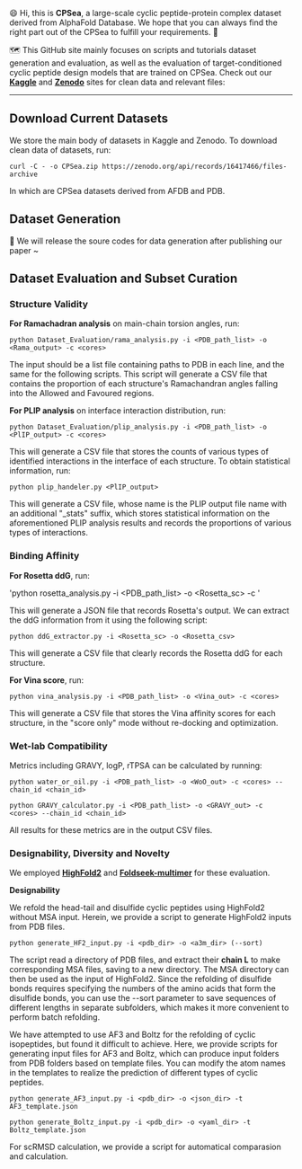 😄 Hi, this is **CPSea**, a large-scale cyclic peptide-protein complex dataset derived from AlphaFold Database. We hope that you can always find the right part out of the CPSea to fulfill your requirements. 🌊

🗺️ This GitHub site mainly focuses on scripts and tutorials dataset generation and evaluation, as well as the evaluation of target-conditioned cyclic peptide design models that are trained on CPSea. Check out our [**Kaggle**](https://www.kaggle.com/datasets/ziyiyang180104/cpsea) and [**Zenodo**](https://zenodo.org/records/16417466) sites for clean data and relevant files:

---

## Download Current Datasets

We store the main body of datasets in Kaggle and Zenodo. To download clean data of datasets, run:

`curl -C - -o CPSea.zip https://zenodo.org/api/records/16417466/files-archive`

In which are CPSea datasets derived from AFDB and PDB.


## Dataset Generation

🚧 We will release the soure codes for data generation after publishing our paper ~

## Dataset Evaluation and Subset Curation 

### Structure Validity

**For Ramachadran analysis** on main-chain torsion angles, run: 

`python Dataset_Evaluation/rama_analysis.py -i <PDB_path_list> -o <Rama_output> -c <cores>`

The input should be a list file containing paths to PDB in each line, and the same for the following scripts. This script will generate a CSV file that contains the proportion of each structure's Ramachandran angles falling into the Allowed and Favoured regions.

**For PLIP analysis** on interface interaction distribution, run:

`python Dataset_Evaluation/plip_analysis.py -i <PDB_path_list> -o <PlIP_output> -c <cores>`

This will generate a CSV file that stores the counts of various types of identified interactions in the interface of each structure. To obtain statistical information, run:

`python plip_handeler.py <PlIP_output>`

This will generate a CSV file, whose name is the PLIP output file name with an additional "_stats" suffix, which stores statistical information on the aforementioned PLIP analysis results and records the proportions of various types of interactions.

### Binding Affinity

**For Rosetta ddG**, run:

'python rosetta_analysis.py -i <PDB_path_list> -o <Rosetta_sc> -c <cores>'

This will generate a JSON file that records Rosetta's output. We can extract the ddG information from it using the following script:

`python ddG_extractor.py -i <Rosetta_sc> -o <Rosetta_csv>`

This will generate a CSV file that clearly records the Rosetta ddG for each structure.

**For Vina score**, run:

`python vina_analysis.py -i <PDB_path_list> -o <Vina_out> -c <cores>`

This will generate a CSV file that stores the Vina affinity scores for each structure, in the "score only" mode without re-docking and optimization.

### Wet-lab Compatibility

Metrics including GRAVY, logP, rTPSA can be calculated by running:

`python water_or_oil.py -i <PDB_path_list> -o <WoO_out> -c <cores> --chain_id <chain_id>`

`python GRAVY_calculator.py -i <PDB_path_list> -o <GRAVY_out> -c <cores> --chain_id <chain_id>`

All results for these metrics are in the output CSV files.

### Designability, Diversity and Novelty

We employed [**HighFold2**](https://github.com/hongliangduan/HighFold2) and [**Foldseek-multimer**](https://github.com/steineggerlab/foldseek) for these evaluation. 

**Designability**

We refold the head-tail and disulfide cyclic peptides using HighFold2 without MSA input. Herein, we provide a script to generate HighFold2 inputs from PDB files.

`python generate_HF2_input.py -i <pdb_dir> -o <a3m_dir> (--sort)`

The script read a directory of PDB files, and extract their **chain L** to make corresponding MSA files, saving to a new directory. The MSA directory can then be used as the input of HighFold2. Since the refolding of disulfide bonds requires specifying the numbers of the amino acids that form the disulfide bonds, you can use the --sort parameter to save sequences of different lengths in separate subfolders, which makes it more convenient to perform batch refolding.

We have attempted to use AF3 and Boltz for the refolding of cyclic isopeptides, but found it difficult to achieve. Here, we provide scripts for generating input files for AF3 and Boltz, which can produce input folders from PDB folders based on template files. You can modify the atom names in the templates to realize the prediction of different types of cyclic peptides.

`python generate_AF3_input.py -i <pdb_dir> -o <json_dir> -t AF3_template.json`

`python generate_Boltz_input.py -i <pdb_dir> -o <yaml_dir> -t Boltz_template.json`

For scRMSD calculation, we provide a script for automatical comparasion and calculation.
